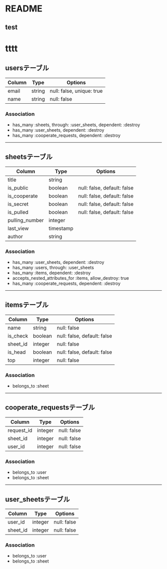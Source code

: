 # README
## test
#  tttt

## usersテーブル

|Column|Type|Options|
|------|----|-------|
|email|string|null: false, unique: true|
|name|string|null: false|

### Association
- has_many :sheets, through: :user_sheets, dependent: :destroy
- has_many :user_sheets, dependent: :destroy
- has_many :cooperate_requests, dependent: :destroy

---
## sheetsテーブル

|Column|Type|Options|
|------|----|-------|
|title|string||
|is_public|boolean|null: false, default: false|
|is_cooperate|boolean|null: false, default: false|
|is_secret|boolean|null: false, default: false|
|is_pulled|boolean|null: false, default: false|
|pulling_number|integer||
|last_view|timestamp||
|author|string||

### Association
- has_many :user_sheets, dependent: :destroy
- has_many :users, through: :user_sheets
- has_many :items, dependent: :destroy
- accepts_nested_attributes_for :items, allow_destroy: true
- has_many :cooperate_requests, dependent: :destroy

---
## itemsテーブル

|Column|Type|Options|
|------|----|-------|
|name|string|null: false|
|is_check|boolean|null: false, default: false|
|sheet_id|integer|null: false|
|is_head|boolean|null: false, default: false|
|top|integer|null: false|

### Association
- belongs_to :sheet

---

## cooperate_requestsテーブル

|Column|Type|Options|
|------|----|-------|
|request_id|integer|null: false|
|sheet_id|integer|null: false|
|user_id|integer|null: false|

### Association
- belongs_to :user
- belongs_to :sheet

---

## user_sheetsテーブル

|Column|Type|Options|
|------|----|-------|
|user_id|integer|null: false|
|sheet_id|integer|null: false|

### Association
- belongs_to :user
- belongs_to :sheet